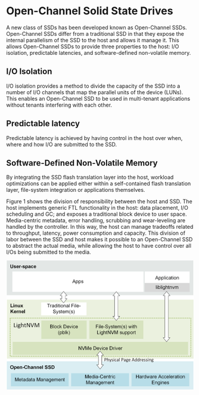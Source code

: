 # Open-Channel Solid State Drives
A new class of SSDs has been developed known as Open-Channel SSDs. Open-Channel SSDs differ from a traditional SSD in that they expose the internal parallelism of the SSD to the host and allows it manage it. This allows Open-Channel SSDs to provide three properties to the host: I/O isolation, predictable latencies, and software-defined non-volatile memory.

## I/O Isolation 
I/O isolation provides a method to divide the capacity of the SSD into a number of I/O channels that map the parallel units of the device (LUNs). This enables an Open-Channel SSD to be  used in multi-tenant applications without tenants interfering with each other. 

## Predictable latency 
Predictable latency is achieved by having control in the host over when, where and how I/O are submitted to the SSD.

## Software-Defined Non-Volatile Memory
By integrating the SSD flash translation layer into the host, workload optimizations can be applied either within a self-contained flash translation layer, file-system integration or applications themselves. 

Figure 1 shows the division of responsibility between the host and SSD. The host implements generic FTL functionality in the host: data placement, I/O scheduling and GC; and exposes a traditional block device to user space. Media-centric metadata, error handling, scrubbing and wear-leveling are handled by the controller. In this way, the host can manage tradeoffs related to throughput, latency, power consumption and capacity. This division of labor between the SSD and host makes it possible to an Open-Channel SSD to abstract the actual media, while allowing the host to have control over all I/Os being submitted to the media.

![Figure 1](LightNVMArch.png)
